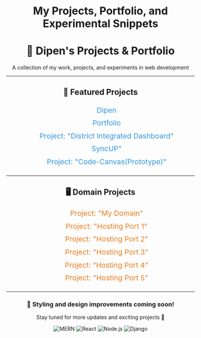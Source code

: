 <div align="center"><h1> My Projects, Portfolio, and Experimental Snippets</h1></div>

<div align="center">
  <h1>💼 Dipen's Projects & Portfolio</h1>
  <p>A collection of my work, projects, and experiments in web development</p>
  <hr>
</div>

<div align="center">
  <h2>🌟 Featured Projects</h2>
  <ul style="list-style: none; font-size: 1.2rem; line-height: 1.8;">
    <li><a href="Dipen.html" style="color: #3498db; text-decoration: none;">Dipen</a></li>
    <li><a href="https://portfolio-mdgq.onrender.com" style="color: #3498db; text-decoration: none;">Portfolio</a></li>
    <li><a href="https://didfrontend.onrender.com/" style="color: #3498db; text-decoration: none;">Project: "District Integrated Dashboard"</a></li>
<!--     <li><a href="Project-CodeCanvas/Code-Canvas-Landing-Page.html" style="color: #3498db; text-decoration: none;">Project: "Code-Canvas"</a></li> -->
    <li><a href="https://github.com/DOodle25/SyncUP" style="color: #3498db; text-decoration: none;">SyncUP"</a></li>
    <li><a href="Project-CodeCanvas-Login-Signup/Code-Canvas-Landing-Page.html" style="color: #3498db; text-decoration: none;">Project: "Code-Canvas(Prototype)"</a></li>
  </ul>

  <hr>

  <h2>🖥️ Domain Projects</h2>
  <ul style="list-style: none; font-size: 1.2rem; line-height: 1.8;">
    <li><a href="https://www.alynor.wiki" style="color: #e67e22; text-decoration: none;">Project: "My Domain"</a></li>
    <li><a href="https://1.alynor.wiki" style="color: #e67e22; text-decoration: none;">Project: "Hosting Port 1"</a></li>
    <li><a href="https://2.alynor.wiki" style="color: #e67e22; text-decoration: none;">Project: "Hosting Port 2"</a></li>
    <li><a href="https://3.alynor.wiki" style="color: #e67e22; text-decoration: none;">Project: "Hosting Port 3"</a></li>
    <li><a href="https://4.alynor.wiki" style="color: #e67e22; text-decoration: none;">Project: "Hosting Port 4"</a></li>
    <li><a href="https://5.alynor.wiki" style="color: #e67e22; text-decoration: none;">Project: "Hosting Port 5"</a></li>
  </ul>
</div>

<div align="center">
  <hr>
  <h3>🎨 Styling and design improvements coming soon!</h3>
  <p>Stay tuned for more updates and exciting projects 🚀</p>
  <img src="https://img.shields.io/badge/MERN-stack-green" alt="MERN" />
  <img src="https://img.shields.io/badge/React-blue" alt="React" />
  <img src="https://img.shields.io/badge/Node.js-brightgreen" alt="Node.js" />
  <img src="https://img.shields.io/badge/Django-darkgreen" alt="Django" />
</div>

